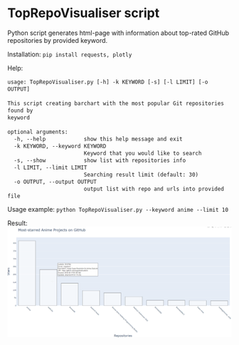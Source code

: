 # TopRepoVisualiser script


Python script generates html-page with information about top-rated GitHub repositories by provided keyword.

Installation:
`pip install requests, plotly`

Help:
```
usage: TopRepoVisualiser.py [-h] -k KEYWORD [-s] [-l LIMIT] [-o OUTPUT]

This script creating barchart with the most popular Git repositories found by
keyword

optional arguments:
  -h, --help            show this help message and exit
  -k KEYWORD, --keyword KEYWORD
                        Keyword that you would like to search
  -s, --show            show list with repositories info
  -l LIMIT, --limit LIMIT
                        Searching result limit (default: 30)
  -o OUTPUT, --output OUTPUT
                        output list with repo and urls into provided file
```

Usage example:
`python TopRepoVisualiser.py --keyword anime --limit 10`

Result:
![Result](Example.png)

